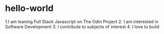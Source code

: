 # hello-world
1.I am leaning Full Stack Javascript on The Odin Project
2. I am interested in Software Development
3. I contribute to subjects of interest
4. I love to build
